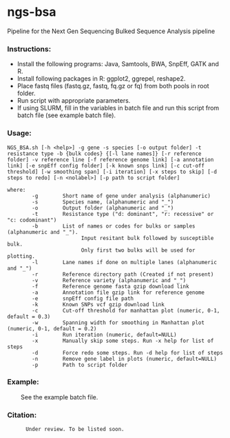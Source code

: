 # ngs-bsa
Pipeline for the Next Gen Sequencing Bulked Sequence Analysis pipeline

### Instructions:
- Install the following programs: Java, Samtools, BWA, SnpEff, GATK and R.
- Install following packages in R: ggplot2, ggrepel, reshape2.
- Place fastq files (fastq.gz, fastq, fq.gz or fq) from both pools in root folder.
- Run script with appropriate parameters.
- If using SLURM, fill in the variables in batch file and run this script from batch file (see example batch file).

### Usage:
```
NGS_BSA.sh [-h <help>] -g gene -s species [-o output folder] -t resistance type -b {bulk codes} {[-l lane names]} [-r reference folder] -v reference line [-f reference genome link] [-a annotation link] [-e snpEff config folder] [-k known snps link] [-c cut-off threshold] [-w smoothing span] [-i iteration] [-x steps to skip] [-d steps to redo] [-n <nolabel>] [-p path to script folder]

where:  
        -g        Short name of gene under analysis (alphanumeric)  
        -s        Species name, (alphanumeric and "_")  
        -o        Output folder (alphanumeric and "_")  
        -t        Resistance type ("d: dominant", "r: recessive" or "c: codominant")  
        -b        List of names or codes for bulks or samples (alphanumeric and "_").  
                        Input resitant bulk followed by susceptible bulk.  
                        Only first two bulks will be used for plotting.  
        -l        Lane names if done on multiple lanes (alphanumeric and "_")  
        -r        Reference directory path (Created if not present)  
        -v        Reference variety (alphanumeric and "_")  
        -f        Reference genome fasta gzip download link  
        -a        Annotation file gzip link for reference genome  
        -e        snpEff config file path  
        -k        Known SNPs vcf gzip download link  
        -c        Cut-off threshold for manhattan plot (numeric, 0-1, default = 0.3)  
        -w        Spanning width for smoothing in Manhattan plot (numeric, 0-1, default = 0.2)  
        -i        Run iteration (numeric, default=NULL)  
        -x        Manually skip some steps. Run -x help for list of steps  
        -d        Force redo some steps. Run -d help for list of steps  
        -n        Remove gene label in plots (numeric, default=NULL)  
        -p        Path to script folder  
  ```
  
### Example:  
          See the example batch file.
          
### Citation:  
          Under review. To be listed soon.
